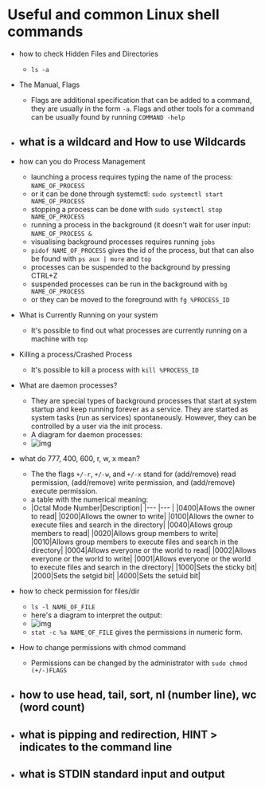 # Useful and common Linux shell commands

- how to check Hidden Files and Directories
	- `ls -a`

- The Manual, Flags
	- Flags are additional specification that can be added to a command, they are usually in the form `-a`. Flags and other tools for a command can be usually found by running `COMMAND -help`

- what is a wildcard and How to use Wildcards
	- 

- how can you do Process Management
	- launching a process requires typing the name of the process: `NAME_OF_PROCESS`
	- or it can be done through systemctl: `sudo systemctl start NAME_OF_PROCESS`
	- stopping a process can be done with `sudo systemctl stop NAME_OF_PROCESS`
	- running a process in the background (it doesn't wait for user input: `NAME_OF_PROCESS &`
	- visualising background processes requires running `jobs`
	- `pidof NAME_OF_PROCESS` gives the id of the process, but that can also be found with `ps aux | more` and `top` 
	- processes can be suspended to the background by pressing CTRL+Z
	- suspended processes can be run in the background with `bg NAME_OF_PROCESS`
	- or they can be moved to the foreground with `fg %PROCESS_ID`

- What is Currently Running on your system
	- It's possible to find out what processes are currently running on a machine with `top`

- Killing a process/Crashed Process
	- It's possible to kill a process with `kill %PROCESS_ID`
	
- What are daemon processes?
	- They are special types of background processes that start at system startup and keep running forever as a service. They are started as system tasks (run as services) spontaneously. However, they can be controlled by a user via the init process.
	- A diagram for daemon processes:
	- ![img](https://www.tecmint.com/wp-content/uploads/2017/03/ProcessState.png)
	
- what do 777, 400, 600, r, w, x mean?
	- The the flags `+/-r`, `+/-w`, and `+/-x` stand for (add/remove) read permission, (add/remove) write permission, and (add/remove) execute permission.
	- a table with the numerical meaning:
	- |Octal Mode Number|Description|
	|--- |--- |
	|0400|Allows the owner to read|
	|0200|Allows the owner to write|
	|0100|Allows the owner to execute files and search in the directory|
	|0040|Allows group members to read|
	|0020|Allows group members to write|
	|0010|Allows group members to execute files and search in the directory|
	|0004|Allows everyone or the world to read|
	|0002|Allows everyone or the world to write|
	|0001|Allows everyone or the world to execute files and search in the directory|
	|1000|Sets the sticky bit|
	|2000|Sets the setgid bit|
	|4000|Sets the setuid bit|

- how to check permission for files/dir
	- `ls -l NAME_OF_FILE`
	- here's a diagram to interpret the output:
	- ![img](https://i.imgur.com/enB6IAY.jpg)
	- `stat -c %a NAME_OF_FILE` gives the permissions in numeric form.

- How to change permissions with chmod command
	- Permissions can be changed by the administrator with `sudo chmod (+/-)FLAGS`

- how to use head, tail, sort, nl (number line), wc (word count)
	- 

- what is pipping and redirection, HINT > indicates to the command line
	-

- what is STDIN standard input and output
	-

